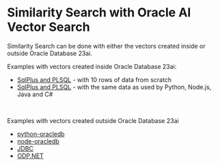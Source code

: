 # Similarity Search with Oracle AI Vector Search

Similarity Search can be done with either the vectors created inside or outside Oracle Database 23ai.

Examples with vectors created inside Oracle Database 23ai:
- [SqlPlus and PLSQL](../ONNX/Create%20vector%20via%20vector_embedding.md) - with 10 rows of data from scratch
- [SqlPlus and PLSQL](../ONNX/Vetorize%20more%20data.md) - with the same data as used by Python, Node.js, Java and C#


<br>

Examples with vectors created outside Oracle Database 23ai
- [python-oracledb](../python-oracledb/README.md)
- [node-oracledb](../node-oracledb/README.md)
- [JDBC](../jdbc/ai-vector-search-oracle-jdbc-examples-main/README.md)
- [ODP.NET](../odp.net/README.md)
